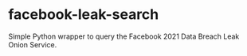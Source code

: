 # facebook-leak-search
Simple Python wrapper to query the Facebook 2021 Data Breach Leak Onion Service.

